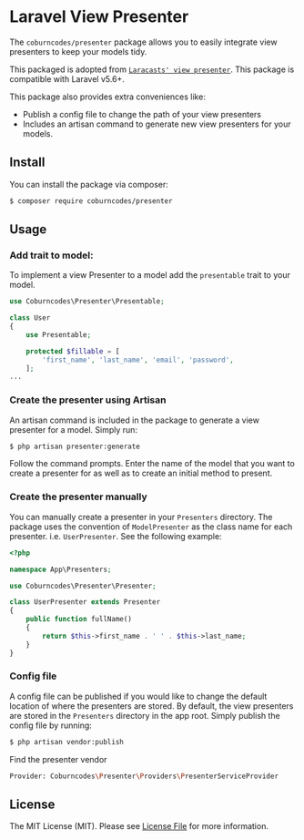 # Laravel View Presenter
The `coburncodes/presenter` package allows you to easily integrate view presenters to keep your models tidy.

This packaged is adopted from [`Laracasts' view presenter`](https://github.com/laracasts/Presenter). This package is compatible with Laravel v5.6+.

This package also provides extra conveniences like:
- Publish a config file to change the path of your view presenters
- Includes an artisan command to generate new view presenters for your models.

## Install

You can install the package via composer:

``` bash
$ composer require coburncodes/presenter
```

## Usage
### Add trait to model:
To implement a view Presenter to a model add the `presentable` trait to your model.
```php
use Coburncodes\Presenter\Presentable;

class User
{
    use Presentable;

    protected $fillable = [
        'first_name', 'last_name', 'email', 'password',
    ];
...
```

### Create the presenter using Artisan
An artisan command is included in the package to generate a view presenter for a model. Simply run:
``` bash
$ php artisan presenter:generate
```
Follow the command prompts. Enter the name of the model that you want to create a presenter for as well as to create an initial method to present.

### Create the presenter manually
You can manually create a presenter in your `Presenters` directory. The package uses the convention of `ModelPresenter` as the class name for each presenter. i.e. `UserPresenter`. See the following example:
``` php
<?php

namespace App\Presenters;

use Coburncodes\Presenter\Presenter;

class UserPresenter extends Presenter
{
    public function fullName()
    {
        return $this->first_name . ' ' . $this->last_name;
    }
}
```


### Config file
A config file can be published if you would like to change the default location of where the presenters are stored. By default, the view presenters are stored in the `Presenters` directory in the app root. Simply publish the config file by running:
``` bash
$ php artisan vendor:publish
```
Find the presenter vendor
``` bash
Provider: Coburncodes\Presenter\Providers\PresenterServiceProvider
```

## License
The MIT License (MIT). Please see [License File](LICENSE.md) for more information.